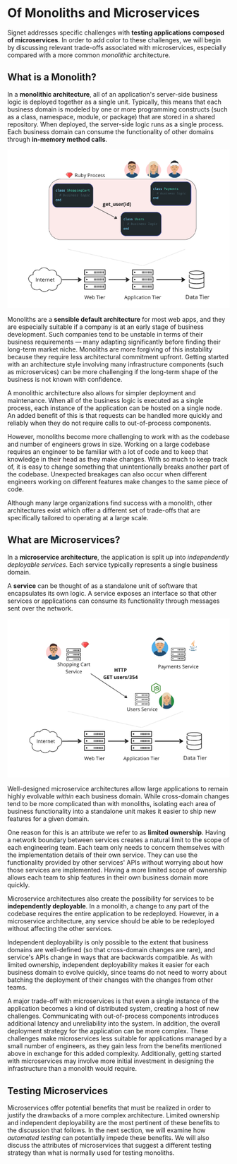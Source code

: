 # Of Monoliths and Microservices

Signet addresses specific challenges with **testing applications composed of microservices**.
In order to add color to these challenges, we will begin by discussing relevant trade-offs associated with microservices, especially compared with a more common *monolithic* architecture.

## What is a Monolith?

In a **monolithic architecture**, all of an application's server-side business logic is deployed together as a single unit.
Typically, this means that each business domain is modeled by one or more programming constructs (such as a class, namespace, module, or package) that are stored in a shared repository.
When deployed, the server-side logic runs as a single process.
Each business domain can consume the functionality of other domains through **in-memory method calls**.

![](../../../assets/monolith.png)

Monoliths are a **sensible default architecture** for most web apps, and they are especially suitable if a company is at an early stage of business development.
Such companies tend to be unstable in terms of their business requirements — many adapting significantly before finding their long-term market niche.
Monoliths are more forgiving of this instability because they require less architectural commitment upfront.
Getting started with an architecture style involving many infrastructure components (such as microservices) can be more challenging if the long-term shape of the business is not known with confidence.

A monolithic architecture also allows for simpler deployment and maintenance.
When all of the business logic is executed as a single process, each instance of the application can be hosted on a single node.
An added benefit of this is that requests can be handled more quickly and reliably when they do not require calls to out-of-process components.

However, monoliths become more challenging to work with as the codebase and number of engineers grows in size.
Working on a large codebase requires an engineer to be familiar with a lot of code and to keep that knowledge in their head as they make changes.
With so much to keep track of, it is easy to change something that unintentionally breaks another part of the codebase.
Unexpected breakages can also occur when different engineers working on different features make changes to the same piece of code.

Although many large organizations find success with a monolith, other architectures exist which offer a different set of trade-offs that are specifically tailored to operating at a large scale.

## What are Microservices?

In a **microservice architecture**, the application is split up into *independently deployable services*. Each service typically represents a single business domain.

A **service** can be thought of as a standalone unit of software that encapsulates its own logic.
A service exposes an interface so that other services or applications can consume its functionality through messages sent over the network.

![](../../../assets/microservices.png)

Well-designed microservice architectures allow large applications to remain highly evolvable *within* each business domain.
While cross-domain changes tend to be more complicated than with monoliths, isolating each area of business functionality into a standalone unit makes it easier to ship new features for a given domain.

One reason for this is an attribute we refer to as **limited ownership**.
Having a network boundary between services creates a natural limit to the scope of each engineering team.
Each team only needs to concern themselves with the implementation details of their own service.
They can use the functionality provided by other services' APIs without worrying about how those services are implemented.
Having a more limited scope of ownership allows each team to ship features in their own business domain more quickly.

Microservice architectures also create the possibility for services to be **independently deployable**.
In a monolith, a change to any part of the codebase requires the entire application to be redeployed.
However, in a microservice architecture, any service should be able to be redeployed without affecting the other services.

Independent deployability is only possible to the extent that business domains are well-defined (so that cross-domain changes are rare), and service's APIs change in ways that are backwards compatible.
As with limited ownership, independent deployability makes it easier for each business domain to evolve quickly, since teams do not need to worry about batching the deployment of their changes with the changes from other teams.

A major trade-off with microservices is that even a single instance of the application becomes a kind of distributed system, creating a host of new challenges.
Communicating with out-of-process components introduces additional latency and unreliability into the system.
In addition, the overall deployment strategy for the application can be more complex.
These challenges make microservices less suitable for applications managed by a small number of engineers, as they gain less from the benefits mentioned above in exchange for this added complexity.
Additionally, getting started with microservices may involve more initial investment in designing the infrastructure than a monolith would require.

## Testing Microservices

Microservices offer potential benefits that must be realized in order to justify the drawbacks of a more complex architecture.
Limited ownership and independent deployability are the most pertinent of these benefits to the discussion that follows.
In the next section, we will examine how *automated testing* can potentially impede these benefits.
We will also discuss the attributes of microservices that suggest a different testing strategy than what is normally used for testing monoliths.
